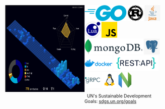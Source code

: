 <div style="display: flex; flex-flow: row wrap;">
  <div style="float: left; width: 50%">
    <img src="./profile-3d-contrib/profile-night-view.svg" alt="lavantien profile's gitblock" title="lavantien profile's gitblock" height="275" style="float: left" />
  </div>
  <div style="float: left; width: 50%">
      <img src="./assets/logo-go.png" alt="go" title="go" height="50" style="" />
      <img src="./assets/logo-rust.png" alt="rust" title="rust" height="50" style="" />
      <img src="./assets/logo-java.png" alt="java" title="java" height="50" style="" />
      <img src="./assets/logo-lua.png" alt="lua" title="lua" height="50" style="" />
      <img src="./assets/logo-js.png" alt="js" title="js" height="50" style="" />
      <img src="./assets/logo-mongo.png" alt="mongo" title="mongo" height="50" style="" />
      <img src="./assets/logo-postgres.png" alt="postgres" title="postgres" height="50" style="" />
      <img src="./assets/logo-docker.png" alt="docker" title="docker" height="50" style="" />
      <img src="./assets/logo-rest.png" alt="rest" title="rest" height="50" style="" />
      <img src="./assets/logo-grpc.png" alt="grpc" title="grpc" height="50" style="" />
      <img src="./assets/logo-linux.png" alt="linux" title="linux" height="50" style="" />
      <img src="./assets/logo-neovim.png" alt="neovim" title="neovim" height="50" style="" />
      <p>&nbsp;&nbsp;UN's Sustainable Development Goals: <a href="https://sdgs.un.org/goals" target=”_blank”>sdgs.un.org/goals</a></p>
  </div>
</div>
